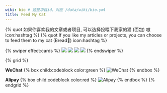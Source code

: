 ```yaml
---
wiki: bio # 这是项目id，对应 /data/wiki/bio.yml
title: Feed My Cat
---
```


{% quot 如果你喜欢我的文章或者项目, 可以选择投喂下我家的猫 (面包) 嗷 icon:hashtag %}
{% quot If you like my articles or projects, you can choose to feed them to my cat (Bread🍞) icon:hashtag %}

{% swiper effect:cards %}
![](https://gallery.shansan.top/file/1758344085761_image.png)
![](https://gallery.shansan.top/file/1758344096645_image.png)
![](https://gallery.shansan.top/file/1758344131779_image.png)
![](https://gallery.shansan.top/file/1758344131779_image.png)
{% endswiper %}

{% grid %}
<!-- cell -->
**WeChat**
{% box child:codeblock color:green %}
![WeChat](https://gallery.shansan.top/file/3d141912f6a4eb2d7c0ab.jpg)
{% endbox %}
<!-- cell -->
**Alipay**
{% box child:codeblock color:red %}
![Alipay](https://gallery.shansan.top/file/08c3f69e9dcc5c02aa83d.jpg)
{% endbox %}
{% endgrid %}
